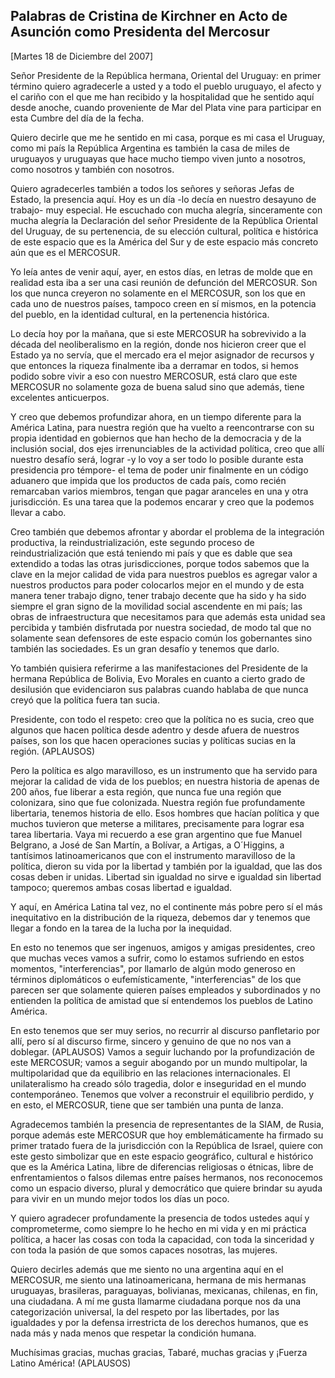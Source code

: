 Palabras de Cristina de Kirchner en Acto de Asunción como Presidenta del Mercosur
---------------------------------------------------------------------------------

[Martes 18 de Diciembre del 2007]

Señor Presidente de la República hermana, Oriental del Uruguay: en
primer término quiero agradecerle a usted y a todo el pueblo uruguayo,
el afecto y el cariño con el que me han recibido y la hospitalidad que
he sentido aquí desde anoche, cuando proveniente de Mar del Plata vine
para participar en esta Cumbre del día de la fecha.

Quiero decirle que me he sentido en mi casa, porque es mi casa el
Uruguay, como mi país la República Argentina es también la casa de miles
de uruguayos y uruguayas que hace mucho tiempo viven junto a nosotros,
como nosotros y también con nosotros.

Quiero agradecerles también a todos los señores y señoras Jefas de
Estado, la presencia aquí. Hoy es un día -lo decía en nuestro desayuno
de trabajo- muy especial. He escuchado con mucha alegría, sinceramente
con mucha alegría la Declaración del señor Presidente de la República
Oriental del Uruguay, de su pertenencia, de su elección cultural,
política e histórica de este espacio que es la América del Sur y de este
espacio más concreto aún que es el MERCOSUR.

Yo leía antes de venir aquí, ayer, en estos días, en letras de molde que
en realidad esta iba a ser una casi reunión de defunción del MERCOSUR.
Son los que nunca creyeron no solamente en el MERCOSUR, son los que en
cada uno de nuestros países, tampoco creen en sí mismos, en la potencia
del pueblo, en la identidad cultural, en la pertenencia histórica.

Lo decía hoy por la mañana, que si este MERCOSUR ha sobrevivido a la
década del neoliberalismo en la región, donde nos hicieron creer que el
Estado ya no servía, que el mercado era el mejor asignador de recursos y
que entonces la riqueza finalmente iba a derramar en todos, si hemos
podido sobre vivir a eso con nuestro MERCOSUR, está claro que este
MERCOSUR no solamente goza de buena salud sino que además, tiene
excelentes anticuerpos.

Y creo que debemos profundizar ahora, en un tiempo diferente para la
América Latina, para nuestra región que ha vuelto a reencontrarse con su
propia identidad en gobiernos que han hecho de la democracia y de la
inclusión social, dos ejes irrenunciables de la actividad política, creo
que allí nuestro desafío será, lograr -y lo voy a ser todo lo posible
durante esta presidencia pro témpore- el tema de poder unir finalmente
en un código aduanero que impida que los productos de cada país, como
recién remarcaban varios miembros, tengan que pagar aranceles en una y
otra jurisdicción. Es una tarea que la podemos encarar y creo que la
podemos llevar a cabo.

Creo también que debemos afrontar y abordar el problema de la
integración productiva, la reindustrialización, este segundo proceso de
reindustrialización que está teniendo mi país y que es dable que sea
extendido a todas las otras jurisdicciones, porque todos sabemos que la
clave en la mejor calidad de vida para nuestros pueblos es agregar valor
a nuestros productos para poder colocarlos mejor en el mundo y de esta
manera tener trabajo digno, tener trabajo decente que ha sido y ha sido
siempre el gran signo de la movilidad social ascendente en mi país; las
obras de infraestructura que necesitamos para que además esta unidad sea
percibida y también disfrutada por nuestra sociedad, de modo tal que no
solamente sean defensores de este espacio común los gobernantes sino
también las sociedades. Es un gran desafío y tenemos que darlo.

Yo también quisiera referirme a las manifestaciones del Presidente de la
hermana República de Bolivia, Evo Morales en cuanto a cierto grado de
desilusión que evidenciaron sus palabras cuando hablaba de que nunca
creyó que la política fuera tan sucia.

Presidente, con todo el respeto: creo que la política no es sucia, creo
que algunos que hacen política desde adentro y desde afuera de nuestros
países, son los que hacen operaciones sucias y políticas sucias en la
región. (APLAUSOS)

Pero la política es algo maravilloso, es un instrumento que ha servido
para mejorar la calidad de vida de los pueblos; en nuestra historia de
apenas de 200 años, fue liberar a esta región, que nunca fue una región
que colonizara, sino que fue colonizada. Nuestra región fue
profundamente libertaria, tenemos historia de ello. Esos hombres que
hacían política y que muchos tuvieron que meterse a militares,
precisamente para lograr esa tarea libertaria. Vaya mi recuerdo a ese
gran argentino que fue Manuel Belgrano, a José de San Martín, a Bolívar,
a Artigas, a O´Higgins, a tantísimos latinoamericanos que con el
instrumento maravilloso de la política, dieron su vida por la libertad y
también por la igualdad, que las dos cosas deben ir unidas. Libertad sin
igualdad no sirve e igualdad sin libertad tampoco; queremos ambas cosas
libertad e igualdad.

Y aquí, en América Latina tal vez, no el continente más pobre pero sí el
más inequitativo en la distribución de la riqueza, debemos dar y tenemos
que llegar a fondo en la tarea de la lucha por la inequidad.

En esto no tenemos que ser ingenuos, amigos y amigas presidentes, creo
que muchas veces vamos a sufrir, como lo estamos sufriendo en estos
momentos, "interferencias", por llamarlo de algún modo generoso en
términos diplomáticos o eufemísticamente, "interferencias" de los que
parecen ser que solamente quieren países empleados y subordinados y no
entienden la política de amistad que sí entendemos los pueblos de Latino
América.

En esto tenemos que ser muy serios, no recurrir al discurso panfletario
por allí, pero sí al discurso firme, sincero y genuino de que no nos van
a doblegar. (APLAUSOS) Vamos a seguir luchando por la profundización de
este MERCOSUR; vamos a seguir abogando por un mundo multipolar, la
multipolaridad que da equilibrio en las relaciones internacionales. El
unilateralismo ha creado sólo tragedia, dolor e inseguridad en el mundo
contemporáneo. Tenemos que volver a reconstruir el equilibrio perdido, y
en esto, el MERCOSUR, tiene que ser también una punta de lanza.

Agradecemos también la presencia de representantes de la SIAM, de Rusia,
porque además este MERCOSUR que hoy emblemáticamente ha firmado su
primer tratado fuera de la jurisdicción con la República de Israel,
quiere con este gesto simbolizar que en este espacio geográfico,
cultural e histórico que es la América Latina, libre de diferencias
religiosas o étnicas, libre de enfrentamientos o falsos dilemas entre
países hermanos, nos reconocemos como un espacio diverso, plural y
democrático que quiere brindar su ayuda para vivir en un mundo mejor
todos los días un poco.

Y quiero agradecer profundamente la presencia de todos ustedes aquí y
comprometerme, como siempre lo he hecho en mi vida y en mi práctica
política, a hacer las cosas con toda la capacidad, con toda la
sinceridad y con toda la pasión de que somos capaces nosotras, las
mujeres.

Quiero decirles además que me siento no una argentina aquí en el
MERCOSUR, me siento una latinoamericana, hermana de mis hermanas
uruguayas, brasileras, paraguayas, bolivianas, mexicanas, chilenas, en
fin, una ciudadana. A mí me gusta llamarme ciudadana porque nos da una
categorización universal, la del respeto por las libertades, por las
igualdades y por la defensa irrestricta de los derechos humanos, que es
nada más y nada menos que respetar la condición humana.

Muchísimas gracias, muchas gracias, Tabaré, muchas gracias y ¡Fuerza
Latino América! (APLAUSOS)

